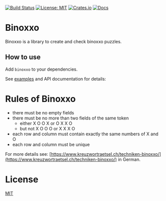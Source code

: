 [![Build Status](https://travis-ci.org/msuesskraut/Binoxxo.svg?branch=master)](https://travis-ci.org/msuesskraut/Binoxxo)
[![License: MIT](https://img.shields.io/badge/License-MIT-yellow.svg)](License.md)
[![Crates.io](https://img.shields.io/crates/v/binoxxo.svg)](https://crates.io/crates/binoxxo)
[![Docs](https://docs.rs/binoxxo/badge.svg)](https://docs.rs/binoxxo)

# Binoxxo

Binoxxo is a library to create and check binoxxo puzzles.

## How to use

Add `binoxxo` to your dependencies.

See [examples](https://github.com/msuesskraut/Binoxxo/tree/master/examples)
and API documentation for details:

# Rules of Binoxxo

* there must be no empty fields
* there must be no more than two fields of the same token
  * either X O O X or O X X O
  * but not X O O O or X X X O
* each row and column must contain exactly the same numbers of X and O
* each row and column must be unique

For more details see:
[https://www.kreuzwortraetsel.ch/techniken-binoxxo/](https://www.kreuzwortraetsel.ch/techniken-binoxxo/)
in German.

# License

[MIT](License.md)
